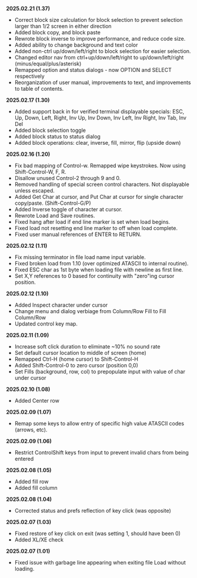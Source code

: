 **2025.02.21 (1.37)**
- Correct block size calculation for block selection to prevent selection larger than 1/2 screen in either direction
- Added block copy, and block paste
- Rewrote block inverse to improve performance, and reduce code size.
- Added ability to change background and text color
- Added non-ctrl up/down/left/right to block selection for easier selection.
- Changed editor nav from ctrl+up/down/left/right to up/down/left/right (minus/equal/plus/asterisk)
- Remapped option and status dialogs - now OPTION and SELECT respectively
- Reorganization of user manual, improvements to text, and improvements to table of contents.

**2025.02.17 (1.30)**
- Added support back in for verified terminal displayable specials: ESC, Up, Down, Left, Right, Inv Up, Inv Down, Inv Left, Inv Right, Inv Tab, Inv Del
- Added block selection toggle
- Added block status to status dialog
- Added block operations: clear, inverse, fill, mirror, flip (upside down)

**2025.02.16 (1.20)**

- Fix bad mapping of Control-w.  Remapped wipe keystrokes.  Now using Shift-Control-W, F, R.
- Disallow unused Control-2 through 9 and 0.
- Removed handling of special screen control characters.  Not displayable unless escaped.
- Added Get Char at cursor, and Put Char at cursor for single character copy/paste. (Shift-Control-G/P)
- Added Inverse toggle of character at cursor.
- Rewrote Load and Save routines.
- Fixed hang after load if end line marker is set when load begins.
- Fixed load not resetting end line marker to off when load complete.
- Fixed user manual references of ENTER to RETURN.

**2025.02.12 (1.11)**

- Fix missing terminator in file load name input variable.
- Fixed broken load from 1.10 (over optimized ATASCII to internal routine).
- Fixed ESC char as 1st byte when loading file with newline as first line.
- Set X,Y references to 0 based for continuity with "zero"ing cursor position.

**2025.02.12 (1.10)**

- Added Inspect character under cursor
- Change menu and dialog verbiage from Column/Row Fill to Fill Column/Row
- Updated control key map.

**2025.02.11 (1.09)**

- Increase soft click duration to eliminate ~10% no sound rate
- Set default cursor location to middle of screen (home)
- Remapped Ctrl-H (home cursor) to Shift-Control-H
- Added Shift-Control-0 to zero cursor (position 0,0)
- Set Fills (background, row, col) to prepopulate input with value of char under cursor

**2025.02.10 (1.08)**

- Added Center row

**2025.02.09 (1.07)**

- Remap some keys to allow entry of specific high value ATASCII codes (arrows, etc).

**2025.02.09 (1.06)**

- Restrict ControlShift keys from input to prevent invalid chars from being entered

**2025.02.08 (1.05)**

- Added fill row
- Added fill column

**2025.02.08 (1.04)**

- Corrected status and prefs reflection of key click (was opposite)

**2025.02.07 (1.03)**

- Fixed restore of key click on exit (was setting 1, should have been 0)
- Added XL/XE check

**2025.02.07 (1.01)**

- Fixed issue with garbage line appearing when exiting file Load without loading.

